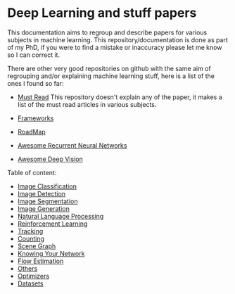 # Deep Learning and stuff papers

This documentation aims to regroup and describe papers for various subjects in machine learning. This repository/documentation is done as part of my PhD, if you were to find a mistake or inaccuracy please let me know so I can correct it.


There are other very good repositories on github with the same aim of regrouping and/or explaining machine learning stuff, here is a list of the ones I found so far:

- [Must Read](https://github.com/terryum/awesome-deep-learning-papers) This repository doesn't explain any of the paper, it makes a list of the must read articles in various subjects.

- [Frameworks](https://github.com/josephmisiti/awesome-machine-learning)

- [RoadMap](https://github.com/songrotek/Deep-Learning-Papers-Reading-Roadmap)

- [Awesome Recurrent Neural Networks](https://github.com/kjw0612/awesome-rnn)

- [Awesome Deep Vision](https://github.com/kjw0612/awesome-deep-vision)

Table of content:

- [Image Classification](imageclassif/index.md)
- [Image Detection](imagedetection/index.md)
- [Image Segmentation](imageseg/index.md)
- [Image Generation](imagegeneration/index.md)
- [Natural Language Processing](nlp/index.md)
- [Reinforcement Learning](rl/index.md)
- [Tracking](tracking/index.md)
- [Counting](counting/index.md)
- [Scene Graph](scenegraph/index.md)
- [Knowing Your Network](knowingyournetwork/index.md)
- [Flow Estimation](flow/index.md)
- [Others](others/index.md)
- [Optimizers](optimization/index.md)
- [Datasets](datasets/index.md)